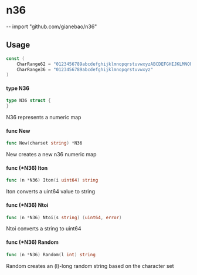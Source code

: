 # n36
--
    import "github.com/gianebao/n36"


## Usage

```go
const (
	CharRange62 = "0123456789abcdefghijklmnopqrstuvwxyzABCDEFGHIJKLMNOPQRSTUVWXYZ"
	CharRange36 = "0123456789abcdefghijklmnopqrstuvwxyz"
)
```

#### type N36

```go
type N36 struct {
}
```

N36 represents a numeric map

#### func  New

```go
func New(charset string) *N36
```
New creates a new n36 numeric map

#### func (*N36) Iton

```go
func (n *N36) Iton(i uint64) string
```
Iton converts a uint64 value to string

#### func (*N36) Ntoi

```go
func (n *N36) Ntoi(s string) (uint64, error)
```
Ntoi converts a string to uint64

#### func (*N36) Random

```go
func (n *N36) Random(l int) string
```
Random creates an (l)-long random string based on the character set
